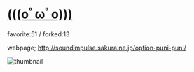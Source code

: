 # [(((oﾟωﾟo)))](http://fl.corge.net/c/kYfu)

favorite:51 / forked:13

webpage; http://soundimpulse.sakura.ne.jp/option-puni-puni/

![thumbnail](./thumbnail.jpg)
